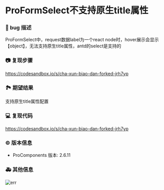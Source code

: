 # ProFormSelect不支持原生title属性

### 🐛 bug 描述

ProFormSelect中，request数据label为一个react node时，hover展示会显示【object】，无法支持原生title属性，antd的select是支持的

### 📷 复现步骤

https://codesandbox.io/s/cha-xun-biao-dan-forked-jrh7yp

### 🏞 期望结果

支持原生title属性配置

### 💻 复现代码

https://codesandbox.io/s/cha-xun-biao-dan-forked-jrh7yp

### © 版本信息

- ProComponents 版本: 2.6.11

### 🚑 其他信息

![err](https://github.com/ant-design/pro-components/assets/11407185/de27ec70-e2e7-4dac-b30b-2e4b50439fbc)
